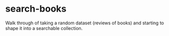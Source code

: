 # search-books
Walk through of taking a random dataset (reviews of books) and starting to shape it into a searchable collection.
